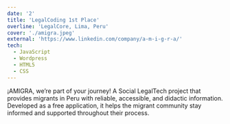 ```yaml
---
date: '2'
title: 'LegalCoding 1st Place'
overline: 'LegalCore, Lima, Peru'
cover: './amigra.jpeg'
external: 'https://www.linkedin.com/company/a-m-i-g-r-a/'
tech:
  - JavaScript
  - Wordpress
  - HTML5
  - CSS
---
```


¡AMIGRA, we’re part of your journey!
A Social LegalTech project that provides migrants in Peru with reliable, accessible, and didactic information. Developed as a free application, it helps the migrant community stay informed and supported throughout their process.

